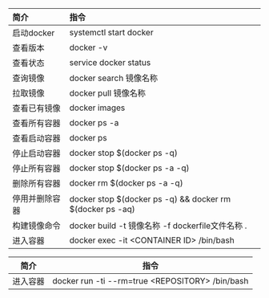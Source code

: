 | 简介 | 指令 |
| :--- | :--- |
| 启动docker | systemctl start docker |
| 查看版本 | docker -v |
| 查看状态 | service docker status |
| 查询镜像 | docker search 镜像名称 |
| 拉取镜像 | docker pull 镜像名称 |
| 查看已有镜像 | docker images |
| 查看所有容器 | docker ps -a |
| 查看启动容器 | docker ps |
| 停止启动容器 | docker stop $\(docker ps -q\) |
| 停止所有容器 | docker stop $\(docker ps -a -q\) |
| 删除所有容器 | docker rm $\(docker ps -a -q\) |
| 停用并删除容器 | docker stop $\(docker ps -q\) && docker rm $\(docker ps -aq\) |
| 构建镜像命令 | docker build -t 镜像名称 -f dockerfile文件名称 . |
| 进入容器 | docker exec -it &lt;CONTAINER ID&gt; /bin/bash |



| 简介 | 指令 |
| :---: | :---: |
| 进入容器 | docker run -ti --rm=true &lt;REPOSITORY&gt; /bin/bash |



